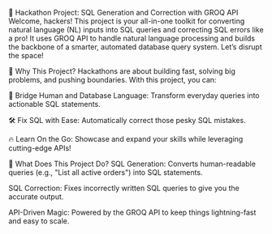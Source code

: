 🚀 Hackathon Project: SQL Generation and Correction with GROQ API
Welcome, hackers! This project is your all-in-one toolkit for converting natural language (NL) inputs into SQL queries and correcting SQL errors like a pro! It uses GROQ API to handle natural language processing and builds the backbone of a smarter, automated database query system. Let’s disrupt the space!

🌟 Why This Project?
Hackathons are about building fast, solving big problems, and pushing boundaries. With this project, you can:

💬 Bridge Human and Database Language: Transform everyday queries into actionable SQL statements.

🛠️ Fix SQL with Ease: Automatically correct those pesky SQL mistakes.

🔥 Learn On the Go: Showcase and expand your skills while leveraging cutting-edge APIs!

🧩 What Does This Project Do?
SQL Generation: Converts human-readable queries (e.g., "List all active orders") into SQL statements.

SQL Correction: Fixes incorrectly written SQL queries to give you the accurate output.

API-Driven Magic: Powered by the GROQ API to keep things lightning-fast and easy to scale.